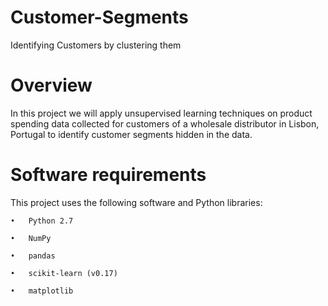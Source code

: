 # Customer-Segments
Identifying Customers by clustering them
# Overview
In this project we will apply unsupervised learning techniques on product spending data collected for customers of a wholesale distributor in Lisbon, Portugal to identify customer segments hidden in the data.

# Software requirements
This project uses the following software and Python libraries:

	•	Python 2.7
	
	•	NumPy
	
	•	pandas
	
	•	scikit-learn (v0.17)
	
	•	matplotlib
